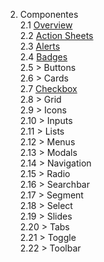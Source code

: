 2. Componentes  
2.1 [Overview](2a-orverview.md)  
2.2 [Action Sheets](2b-action-sheets.md)  
2.3 [Alerts](2c-alertas.md)  
2.4 [Badges](2c-badges.md)  
2.5 > Buttons  
2.6 > Cards  
2.7 [Checkbox](2g-checkbox.md)  
2.8 > Grid  
2.9 > Icons  
2.10 > Inputs  
2.11 > Lists  
2.12 > Menus  
2.13 > Modals  
2.14 > Navigation  
2.15 > Radio  
2.16 > Searchbar  
2.17 > Segment  
2.18 > Select  
2.19 > Slides  
2.20 > Tabs  
2.21 > Toggle  
2.22 > Toolbar 

